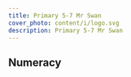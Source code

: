 ```yaml
---
title: Primary 5-7 Mr Swan
cover_photo: content/i/logo.svg
description: Primary 5-7 Mr Swan
---
```

## Numeracy
